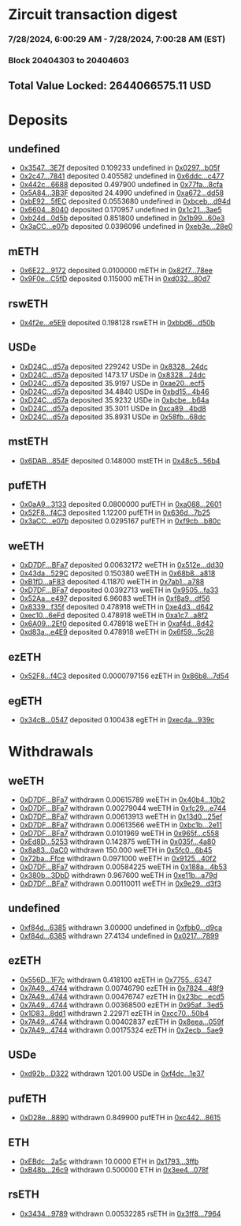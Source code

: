 # Zircuit transaction digest
### 7/28/2024, 6:00:29 AM - 7/28/2024, 7:00:28 AM (EST)
### Block 20404303 to 20404603

## Total Value Locked: 2644066575.11 USD

# Deposits
## undefined
- [0x3547...3E7f](https://etherscan.io/address/0x354711532A9eaE3c0210A23B5564ba802C6e3E7f) deposited 0.109233 undefined in [0x0297...b05f](https://etherscan.io/tx/0x354711532A9eaE3c0210A23B5564ba802C6e3E7f)
- [0x2c47...7841](https://etherscan.io/address/0x2c47f450D06132Fc3ef54AD8336212ADE35A7841) deposited 0.405582 undefined in [0x6ddc...c477](https://etherscan.io/tx/0x2c47f450D06132Fc3ef54AD8336212ADE35A7841)
- [0x442c...6688](https://etherscan.io/address/0x442c809C1A646CcCE52476673bac27d22C096688) deposited 0.497900 undefined in [0x77fa...8cfa](https://etherscan.io/tx/0x442c809C1A646CcCE52476673bac27d22C096688)
- [0x5A84...3B3F](https://etherscan.io/address/0x5A84b0E66c3c8050284d9e5d9814c24120AB3B3F) deposited 24.4990 undefined in [0xa672...dd58](https://etherscan.io/tx/0x5A84b0E66c3c8050284d9e5d9814c24120AB3B3F)
- [0xbE92...5fEC](https://etherscan.io/address/0xbE9262c0dD8ba5117549c5940ede916416D95fEC) deposited 0.0553680 undefined in [0xbceb...d94d](https://etherscan.io/tx/0xbE9262c0dD8ba5117549c5940ede916416D95fEC)
- [0x6604...8040](https://etherscan.io/address/0x6604d2a0B7A7296AC4e75eD2f14A24c4Ad848040) deposited 0.170957 undefined in [0x1c21...3ae5](https://etherscan.io/tx/0x6604d2a0B7A7296AC4e75eD2f14A24c4Ad848040)
- [0xb24d...0d5b](https://etherscan.io/address/0xb24d1D01507abbb5b37af62Ec5AAab4d405d0d5b) deposited 0.851800 undefined in [0x1b99...60e3](https://etherscan.io/tx/0xb24d1D01507abbb5b37af62Ec5AAab4d405d0d5b)
- [0x3aCC...e07b](https://etherscan.io/address/0x3aCCaA744bBB82f204D501382590168C9284e07b) deposited 0.0396096 undefined in [0xeb3e...28e0](https://etherscan.io/tx/0x3aCCaA744bBB82f204D501382590168C9284e07b)
## mETH
- [0x6E22...9172](https://etherscan.io/address/0x6E222Fe250cC5B1C4641b8902B3e2Cf545949172) deposited 0.0100000 mETH in [0x82f7...78ee](https://etherscan.io/tx/0x6E222Fe250cC5B1C4641b8902B3e2Cf545949172)
- [0x9F0e...C5fD](https://etherscan.io/address/0x9F0e13d9Ca52B242656b421EdA9937efB7acC5fD) deposited 0.115000 mETH in [0xd032...80d7](https://etherscan.io/tx/0x9F0e13d9Ca52B242656b421EdA9937efB7acC5fD)
## rswETH
- [0x4f2e...e5E9](https://etherscan.io/address/0x4f2e4aFC8e51716da27e20b104e638464540e5E9) deposited 0.198128 rswETH in [0xbbd6...d50b](https://etherscan.io/tx/0x4f2e4aFC8e51716da27e20b104e638464540e5E9)
## USDe
- [0xD24C...d57a](https://etherscan.io/address/0xD24Cfe2d0fa81369ca6291c28ac5426e16B6d57a) deposited 229242 USDe in [0x8328...24dc](https://etherscan.io/tx/0xD24Cfe2d0fa81369ca6291c28ac5426e16B6d57a)
- [0xD24C...d57a](https://etherscan.io/address/0xD24Cfe2d0fa81369ca6291c28ac5426e16B6d57a) deposited 1473.17 USDe in [0x8328...24dc](https://etherscan.io/tx/0xD24Cfe2d0fa81369ca6291c28ac5426e16B6d57a)
- [0xD24C...d57a](https://etherscan.io/address/0xD24Cfe2d0fa81369ca6291c28ac5426e16B6d57a) deposited 35.9197 USDe in [0xae20...ecf5](https://etherscan.io/tx/0xD24Cfe2d0fa81369ca6291c28ac5426e16B6d57a)
- [0xD24C...d57a](https://etherscan.io/address/0xD24Cfe2d0fa81369ca6291c28ac5426e16B6d57a) deposited 34.4840 USDe in [0xbd15...4b46](https://etherscan.io/tx/0xD24Cfe2d0fa81369ca6291c28ac5426e16B6d57a)
- [0xD24C...d57a](https://etherscan.io/address/0xD24Cfe2d0fa81369ca6291c28ac5426e16B6d57a) deposited 35.9232 USDe in [0xbcbe...b64a](https://etherscan.io/tx/0xD24Cfe2d0fa81369ca6291c28ac5426e16B6d57a)
- [0xD24C...d57a](https://etherscan.io/address/0xD24Cfe2d0fa81369ca6291c28ac5426e16B6d57a) deposited 35.3011 USDe in [0xca89...4bd8](https://etherscan.io/tx/0xD24Cfe2d0fa81369ca6291c28ac5426e16B6d57a)
- [0xD24C...d57a](https://etherscan.io/address/0xD24Cfe2d0fa81369ca6291c28ac5426e16B6d57a) deposited 35.8931 USDe in [0x58fb...68dc](https://etherscan.io/tx/0xD24Cfe2d0fa81369ca6291c28ac5426e16B6d57a)
## mstETH
- [0x6DAB...854F](https://etherscan.io/address/0x6DABDFC2f21866Fa06AE69b3912DeDE32707854F) deposited 0.148000 mstETH in [0x48c5...56b4](https://etherscan.io/tx/0x6DABDFC2f21866Fa06AE69b3912DeDE32707854F)
## pufETH
- [0x0aA9...3133](https://etherscan.io/address/0x0aA98e4E24C06430959764929E87fbd1BF3C3133) deposited 0.0800000 pufETH in [0xa088...2601](https://etherscan.io/tx/0x0aA98e4E24C06430959764929E87fbd1BF3C3133)
- [0x52F8...f4C3](https://etherscan.io/address/0x52F88f2B3Ef01E60680771dd1d3369D9453af4C3) deposited 1.12200 pufETH in [0x636d...7b25](https://etherscan.io/tx/0x52F88f2B3Ef01E60680771dd1d3369D9453af4C3)
- [0x3aCC...e07b](https://etherscan.io/address/0x3aCCaA744bBB82f204D501382590168C9284e07b) deposited 0.0295167 pufETH in [0xf9cb...b80c](https://etherscan.io/tx/0x3aCCaA744bBB82f204D501382590168C9284e07b)
## weETH
- [0xD7DF...BFa7](https://etherscan.io/address/0xD7DF7E085214743530afF339aFC420c7c720BFa7) deposited 0.00632172 weETH in [0x512e...dd30](https://etherscan.io/tx/0xD7DF7E085214743530afF339aFC420c7c720BFa7)
- [0x43da...529C](https://etherscan.io/address/0x43dae482AfB6d3b0403Df94138Bf0A7D56e2529C) deposited 0.150380 weETH in [0x68b8...a818](https://etherscan.io/tx/0x43dae482AfB6d3b0403Df94138Bf0A7D56e2529C)
- [0xB1fD...aF83](https://etherscan.io/address/0xB1fD3335d925817312aFD6C502f2f5DcA57daF83) deposited 4.11870 weETH in [0x7ab1...a788](https://etherscan.io/tx/0xB1fD3335d925817312aFD6C502f2f5DcA57daF83)
- [0xD7DF...BFa7](https://etherscan.io/address/0xD7DF7E085214743530afF339aFC420c7c720BFa7) deposited 0.0392713 weETH in [0x9505...fa33](https://etherscan.io/tx/0xD7DF7E085214743530afF339aFC420c7c720BFa7)
- [0x52Aa...e497](https://etherscan.io/address/0x52Aa899454998Be5b000Ad077a46Bbe360F4e497) deposited 6.96083 weETH in [0xf8a9...df56](https://etherscan.io/tx/0x52Aa899454998Be5b000Ad077a46Bbe360F4e497)
- [0x8339...f35f](https://etherscan.io/address/0x8339bae661b5dbAAe171093dFd6A77a8229ff35f) deposited 0.478918 weETH in [0xe4d3...d642](https://etherscan.io/tx/0x8339bae661b5dbAAe171093dFd6A77a8229ff35f)
- [0xec10...6eFd](https://etherscan.io/address/0xec10245E07bFf05636b3D8E46f1B7cb3B0AD6eFd) deposited 0.478918 weETH in [0xa1c7...a8f2](https://etherscan.io/tx/0xec10245E07bFf05636b3D8E46f1B7cb3B0AD6eFd)
- [0x6A09...2Ef0](https://etherscan.io/address/0x6A090628Ffd1aF24Fc8307991946A2F863A82Ef0) deposited 0.478918 weETH in [0xaf4d...8d42](https://etherscan.io/tx/0x6A090628Ffd1aF24Fc8307991946A2F863A82Ef0)
- [0xd83a...e4E9](https://etherscan.io/address/0xd83aE186fcc7552f0b84EbddB761468A9FD2e4E9) deposited 0.478918 weETH in [0x6f59...5c28](https://etherscan.io/tx/0xd83aE186fcc7552f0b84EbddB761468A9FD2e4E9)
## ezETH
- [0x52F8...f4C3](https://etherscan.io/address/0x52F88f2B3Ef01E60680771dd1d3369D9453af4C3) deposited 0.0000797156 ezETH in [0x86b8...7d54](https://etherscan.io/tx/0x52F88f2B3Ef01E60680771dd1d3369D9453af4C3)
## egETH
- [0x34cB...0547](https://etherscan.io/address/0x34cBA37A91dc1d6e99C4d6990895565879910547) deposited 0.100438 egETH in [0xec4a...939c](https://etherscan.io/tx/0x34cBA37A91dc1d6e99C4d6990895565879910547)
# Withdrawals
## weETH
- [0xD7DF...BFa7](https://etherscan.io/address/0xD7DF7E085214743530afF339aFC420c7c720BFa7) withdrawn 0.00615789 weETH in [0x40b4...10b2](https://etherscan.io/tx/0xD7DF7E085214743530afF339aFC420c7c720BFa7)
- [0xD7DF...BFa7](https://etherscan.io/address/0xD7DF7E085214743530afF339aFC420c7c720BFa7) withdrawn 0.00279044 weETH in [0xfc29...e744](https://etherscan.io/tx/0xD7DF7E085214743530afF339aFC420c7c720BFa7)
- [0xD7DF...BFa7](https://etherscan.io/address/0xD7DF7E085214743530afF339aFC420c7c720BFa7) withdrawn 0.00613913 weETH in [0x13d0...25ef](https://etherscan.io/tx/0xD7DF7E085214743530afF339aFC420c7c720BFa7)
- [0xD7DF...BFa7](https://etherscan.io/address/0xD7DF7E085214743530afF339aFC420c7c720BFa7) withdrawn 0.00613566 weETH in [0xbc1b...2e11](https://etherscan.io/tx/0xD7DF7E085214743530afF339aFC420c7c720BFa7)
- [0xD7DF...BFa7](https://etherscan.io/address/0xD7DF7E085214743530afF339aFC420c7c720BFa7) withdrawn 0.0101969 weETH in [0x965f...c558](https://etherscan.io/tx/0xD7DF7E085214743530afF339aFC420c7c720BFa7)
- [0xEd8D...5253](https://etherscan.io/address/0xEd8D120e44AE1FBA8E4202c9624dB6956AAA5253) withdrawn 0.142875 weETH in [0x035f...4a80](https://etherscan.io/tx/0xEd8D120e44AE1FBA8E4202c9624dB6956AAA5253)
- [0x8a83...0aC0](https://etherscan.io/address/0x8a83716acd66D9e1fb18c9b79540B72E04f80aC0) withdrawn 150.000 weETH in [0x5fc0...6b45](https://etherscan.io/tx/0x8a83716acd66D9e1fb18c9b79540B72E04f80aC0)
- [0x72ba...Ffce](https://etherscan.io/address/0x72ba71Fbbd37e4b44995426FB31A1DE7C888Ffce) withdrawn 0.0971000 weETH in [0x9125...40f2](https://etherscan.io/tx/0x72ba71Fbbd37e4b44995426FB31A1DE7C888Ffce)
- [0xD7DF...BFa7](https://etherscan.io/address/0xD7DF7E085214743530afF339aFC420c7c720BFa7) withdrawn 0.00584225 weETH in [0x188a...4b53](https://etherscan.io/tx/0xD7DF7E085214743530afF339aFC420c7c720BFa7)
- [0x380b...3DbD](https://etherscan.io/address/0x380b8dF82479A32Cb5101f0146509B4B08cb3DbD) withdrawn 0.967600 weETH in [0xe11b...a79d](https://etherscan.io/tx/0x380b8dF82479A32Cb5101f0146509B4B08cb3DbD)
- [0xD7DF...BFa7](https://etherscan.io/address/0xD7DF7E085214743530afF339aFC420c7c720BFa7) withdrawn 0.00110011 weETH in [0x9e29...d3f3](https://etherscan.io/tx/0xD7DF7E085214743530afF339aFC420c7c720BFa7)
## undefined
- [0xf84d...6385](https://etherscan.io/address/0xf84d0A92Cd9C66d249b654DD1e684674dAc96385) withdrawn 3.00000 undefined in [0xfbb0...d9ca](https://etherscan.io/tx/0xf84d0A92Cd9C66d249b654DD1e684674dAc96385)
- [0xf84d...6385](https://etherscan.io/address/0xf84d0A92Cd9C66d249b654DD1e684674dAc96385) withdrawn 27.4134 undefined in [0x0217...7899](https://etherscan.io/tx/0xf84d0A92Cd9C66d249b654DD1e684674dAc96385)
## ezETH
- [0x556D...1F7c](https://etherscan.io/address/0x556D6FCB36FBb8240962Ed1370297680B14C1F7c) withdrawn 0.418100 ezETH in [0x7755...6347](https://etherscan.io/tx/0x556D6FCB36FBb8240962Ed1370297680B14C1F7c)
- [0x7A49...4744](https://etherscan.io/address/0x7A493Be5c2ce014cD049Bf178a1ac0Db1B434744) withdrawn 0.00746790 ezETH in [0x7824...48f9](https://etherscan.io/tx/0x7A493Be5c2ce014cD049Bf178a1ac0Db1B434744)
- [0x7A49...4744](https://etherscan.io/address/0x7A493Be5c2ce014cD049Bf178a1ac0Db1B434744) withdrawn 0.00476747 ezETH in [0x23bc...ecd5](https://etherscan.io/tx/0x7A493Be5c2ce014cD049Bf178a1ac0Db1B434744)
- [0x7A49...4744](https://etherscan.io/address/0x7A493Be5c2ce014cD049Bf178a1ac0Db1B434744) withdrawn 0.00368500 ezETH in [0x95af...3ed5](https://etherscan.io/tx/0x7A493Be5c2ce014cD049Bf178a1ac0Db1B434744)
- [0x1D83...8dd1](https://etherscan.io/address/0x1D837fa2cce0c17a5D69aAcF349415132d688dd1) withdrawn 2.22971 ezETH in [0xcc70...50b4](https://etherscan.io/tx/0x1D837fa2cce0c17a5D69aAcF349415132d688dd1)
- [0x7A49...4744](https://etherscan.io/address/0x7A493Be5c2ce014cD049Bf178a1ac0Db1B434744) withdrawn 0.00402837 ezETH in [0x8eea...059f](https://etherscan.io/tx/0x7A493Be5c2ce014cD049Bf178a1ac0Db1B434744)
- [0x7A49...4744](https://etherscan.io/address/0x7A493Be5c2ce014cD049Bf178a1ac0Db1B434744) withdrawn 0.00175324 ezETH in [0x2ecb...5ae9](https://etherscan.io/tx/0x7A493Be5c2ce014cD049Bf178a1ac0Db1B434744)
## USDe
- [0xd92b...D322](https://etherscan.io/address/0xd92bd3c2e27A5286d82C63D7D4c483B8f5f3D322) withdrawn 1201.00 USDe in [0xf4dc...1e37](https://etherscan.io/tx/0xd92bd3c2e27A5286d82C63D7D4c483B8f5f3D322)
## pufETH
- [0xD28e...8890](https://etherscan.io/address/0xD28ef9b59750b6c6A18A56D9c82303B785128890) withdrawn 0.849900 pufETH in [0xc442...8615](https://etherscan.io/tx/0xD28ef9b59750b6c6A18A56D9c82303B785128890)
## ETH
- [0xEBdc...2a5c](https://etherscan.io/address/0xEBdcA98d2980362F1fA6eAd905a97F2F256F2a5c) withdrawn 10.0000 ETH in [0x1793...3ffb](https://etherscan.io/tx/0xEBdcA98d2980362F1fA6eAd905a97F2F256F2a5c)
- [0xB48b...26c9](https://etherscan.io/address/0xB48b84e789c9A174c09eeE2CC420D931B4B426c9) withdrawn 0.500000 ETH in [0x3ee4...078f](https://etherscan.io/tx/0xB48b84e789c9A174c09eeE2CC420D931B4B426c9)
## rsETH
- [0x3434...9789](https://etherscan.io/address/0x34349c5569e7B846c3558961552D2202760A9789) withdrawn 0.00532285 rsETH in [0x3ff8...7964](https://etherscan.io/tx/0x34349c5569e7B846c3558961552D2202760A9789)
